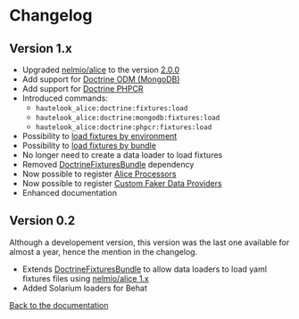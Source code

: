 # Changelog

## Version 1.x

* Upgraded [nelmio/alice](https://github.com/nelmio/alice) to the version [2.0.0](https://github.com/nelmio/alice/releases/tag/2.0.0)
* Add support for [Doctrine ODM (MongoDB)](http://doctrine-mongodb-odm.readthedocs.org/en/latest/)
* Add support for [Doctrine PHPCR](http://doctrine-phpcr-odm.readthedocs.org/en/latest/)
* Introduced commands:
	* `hautelook_alice:doctrine:fixtures:load`
	* `hautelook_alice:doctrine:mongodb:fixtures:load`
	* `hautelook_alice:doctrine:phpcr:fixtures:load`
* Possibility to [load fixtures by environment](https://github.com/theofidry/AliceBundle/blob/master/doc/advanced-usage.md#environment-specific-fixtures)
* Possibility to [load fixtures by bundle](https://github.com/theofidry/AliceBundle#basic-usage)
* No longer need to create a data loader to load fixtures
* Removed [DoctrineFixturesBundle](https://github.com/doctrine/DoctrineFixturesBundle) dependency
* Now possible to register [Alice Processors][1]
* Now possible to register [Custom Faker Data Providers][2]
* Enhanced documentation

## Version 0.2

Although a developement version, this version was the last one available for almost a year, hence the mention in the changelog.

* Extends [DoctrineFixturesBundle](https://github.com/doctrine/DoctrineFixturesBundle) to allow data loaders to load yaml fixtures files using [nelmio/alice 1.x](https://github.com/nelmio/alice/tree/1.x)
* Added Solarium loaders for Behat

[Back to the documentation](README.md)

[1]: https://github.com/nelmio/alice#processors
[2]: https://github.com/nelmio/alice#custom-faker-data-providers
